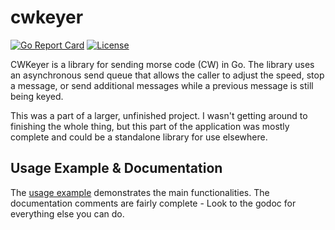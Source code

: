 # cwkeyer

[![Go Report Card](https://goreportcard.com/badge/github.com/scottmcleodjr/cwkeyer)](https://goreportcard.com/report/github.com/scottmcleodjr/cwkeyer)
[![License](https://img.shields.io/badge/License-BSD_2--Clause-blue.svg)](LICENSE)

CWKeyer is a library for sending morse code (CW) in Go.  The library uses an asynchronous send queue that allows the caller to adjust the speed, stop a message, or send additional messages while a previous message is still being keyed.

This was a part of a larger, unfinished project.  I wasn't getting around to finishing the whole thing, but this part of the application was mostly complete and could be a standalone library for use elsewhere.

## Usage Example & Documentation

The [usage example](cmd/usage_example/app.go) demonstrates the main functionalities.  The documentation comments are fairly complete - Look to the godoc for everything else you can do.